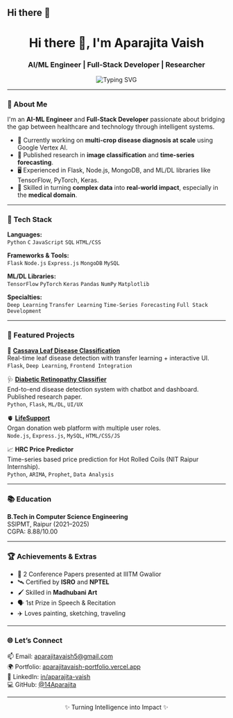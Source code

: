 ## Hi there 👋
<h1 align="center">Hi there 👋, I'm Aparajita Vaish</h1>
<h3 align="center">AI/ML Engineer | Full-Stack Developer | Researcher</h3>

<p align="center">
  <img src="https://readme-typing-svg.demolab.com?font=Fira+Code&weight=500&pause=1000&center=true&width=435&lines=Building+Tech+That+Matters;Blending+Medicine+%26+Machine+Learning;Deploying+AI+to+Diagnose+at+Scale;Creative+Coder+%7C+Curious+Researcher" alt="Typing SVG" />
</p>

---

### 🧠 About Me

I'm an **AI-ML Engineer** and **Full-Stack Developer** passionate about bridging the gap between healthcare and technology through intelligent systems.

- 🏥 Currently working on **multi-crop disease diagnosis at scale** using Google Vertex AI.
- 🧪 Published research in **image classification** and **time-series forecasting**.
- 🖥️ Experienced in Flask, Node.js, MongoDB, and ML/DL libraries like TensorFlow, PyTorch, Keras.
- 🧠 Skilled in turning **complex data** into **real-world impact**, especially in the **medical domain**.

---

### 🚀 Tech Stack

**Languages:**  
`Python` `C` `JavaScript` `SQL` `HTML/CSS`

**Frameworks & Tools:**  
`Flask` `Node.js` `Express.js` `MongoDB` `MySQL`

**ML/DL Libraries:**  
`TensorFlow` `PyTorch` `Keras` `Pandas` `NumPy` `Matplotlib`

**Specialties:**  
`Deep Learning` `Transfer Learning` `Time-Series Forecasting` `Full Stack Development`

---

### 🔬 Featured Projects

🌿 [**Cassava Leaf Disease Classification**](https://github.com/14Aparajita/casssava-disease-classification)  
Real-time leaf disease detection with transfer learning + interactive UI.  
`Flask`, `Deep Learning`, `Frontend Integration`

🩺 [**Diabetic Retinopathy Classifier**](https://github.com/14Aparajita/diabetic-retinopathy)  
End-to-end disease detection system with chatbot and dashboard.  
Published research paper.  
`Python`, `Flask`, `ML/DL`, `UI/UX`

🫀 [**LifeSupport**](https://github.com/14Aparajita/Lifesupport)  
Organ donation web platform with multiple user roles.  
`Node.js`, `Express.js`, `MySQL`, `HTML/CSS/JS`

📈 **HRC Price Predictor**  
Time-series based price prediction for Hot Rolled Coils (NIT Raipur Internship).  
`Python`, `ARIMA`, `Prophet`, `Data Analysis`

---

### 📚 Education

**B.Tech in Computer Science Engineering**  
SSIPMT, Raipur (2021–2025)  
CGPA: 8.88/10.00

---

### 🏆 Achievements & Extras

- 📝 2 Conference Papers presented at IIITM Gwalior
- 🛰️ Certified by **ISRO** and **NPTEL**
- 🖌️ Skilled in **Madhubani Art**
- 🗣️ 1st Prize in Speech & Recitation
- ✈️ Loves painting, sketching, traveling

---

### 🌐 Let’s Connect

📫 Email: [aparajitavaish5@gmail.com](mailto:aparajitavaish5@gmail.com)  
🌍 Portfolio: [aparajitavaish-portfolio.vercel.app](https://aparajitavaish-portfolio.vercel.app/)  
💼 LinkedIn: [in/aparajita-vaish](https://www.linkedin.com/in/aparajita-vaish-26610b2b0/)  
💻 GitHub: [@14Aparajita](https://github.com/14Aparajita)

---

<p align="center">✨ Turning Intelligence into Impact ✨</p>

<!--
**14Aparajita/14Aparajita** is a ✨ _special_ ✨ repository because its `README.md` (this file) appears on your GitHub profile.

Here are some ideas to get you started:

- 🔭 I’m currently working on ...
- 🌱 I’m currently learning ...
- 👯 I’m looking to collaborate on ...
- 🤔 I’m looking for help with ...
- 💬 Ask me about ...
- 📫 How to reach me: ...
- 😄 Pronouns: ...
- ⚡ Fun fact: ...
-->
